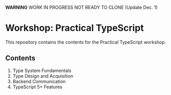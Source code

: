 **WARNING** WORK IN PROGRESS NOT READY TO CLONE (Update Dec. 1)

# Workshop: Practical TypeScript

This repository contains the contents for the Practical TypeScript workshop.

## Contents

1. Type System Fundamentals
2. Type Design and Acquisition
3. Backend Communication
4. TypeScript 5+ Features
